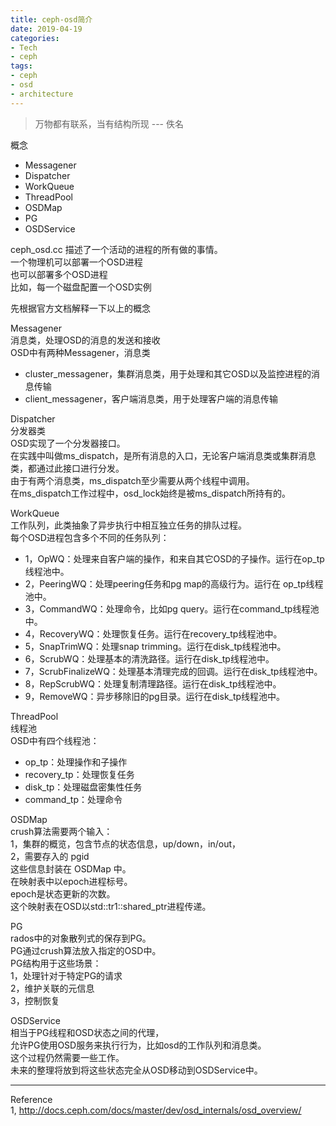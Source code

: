```yaml
---
title: ceph-osd简介
date: 2019-04-19
categories:
- Tech
- ceph
tags:
- ceph
- osd
- architecture
---
```


> 万物都有联系，当有结构所现 --- 佚名

概念  
- Messagener  
- Dispatcher  
- WorkQueue  
- ThreadPool  
- OSDMap  
- PG  
- OSDService  

ceph_osd.cc 描述了一个活动的进程的所有做的事情。  
一个物理机可以部署一个OSD进程  
也可以部署多个OSD进程  
比如，每一个磁盘配置一个OSD实例  

先根据官方文档解释一下以上的概念  

Messagener  
消息类，处理OSD的消息的发送和接收  
OSD中有两种Messagener，消息类  
- cluster_messagener，集群消息类，用于处理和其它OSD以及监控进程的消息传输  
- client_messagener，客户端消息类，用于处理客户端的消息传输  

Dispatcher  
分发器类  
OSD实现了一个分发器接口。  
在实践中叫做ms_dispatch，是所有消息的入口，无论客户端消息类或集群消息类，都通过此接口进行分发。  
由于有两个消息类，ms_dispatch至少需要从两个线程中调用。  
在ms_dispatch工作过程中，osd_lock始终是被ms_dispatch所持有的。  

WorkQueue  
工作队列，此类抽象了异步执行中相互独立任务的排队过程。  
每个OSD进程包含多个不同的任务队列：  
* 1，OpWQ：处理来自客户端的操作，和来自其它OSD的子操作。运行在op_tp线程池中。  
* 2，PeeringWQ：处理peering任务和pg map的高级行为。运行在 op_tp线程池中。  
* 3，CommandWQ：处理命令，比如pg query。运行在command_tp线程池中。  
* 4，RecoveryWQ：处理恢复任务。运行在recovery_tp线程池中。  
* 5，SnapTrimWQ：处理snap trimming。运行在disk_tp线程池中。  
* 6，ScrubWQ：处理基本的清洗路径。运行在disk_tp线程池中。  
* 7，ScrubFinalizeWQ：处理基本清理完成的回调。运行在disk_tp线程池中。  
* 8，RepScrubWQ：处理复制清理路径。运行在disk_tp线程池中。  
* 9，RemoveWQ：异步移除旧的pg目录。运行在disk_tp线程池中。  

ThreadPool  
线程池  
OSD中有四个线程池：  
- op_tp：处理操作和子操作  
- recovery_tp：处理恢复任务  
- disk_tp：处理磁盘密集性任务  
- command_tp：处理命令  

OSDMap  
crush算法需要两个输入：  
1，集群的概览，包含节点的状态信息，up/down，in/out，  
2，需要存入的 pgid   
这些信息封装在 OSDMap 中。  
在映射表中以epoch进程标号。  
epoch是状态更新的次数。  
这个映射表在OSD以std::tr1::shared_ptr<const OSDMap>进程传递。  

PG  
rados中的对象散列式的保存到PG。  
PG通过crush算法放入指定的OSD中。  
PG结构用于这些场景：  
1，处理针对于特定PG的请求  
2，维护关联的元信息  
3，控制恢复  

OSDService  
相当于PG线程和OSD状态之间的代理，  
允许PG使用OSD服务来执行行为，比如osd的工作队列和消息类。  
这个过程仍然需要一些工作。  
未来的整理将放到将这些状态完全从OSD移动到OSDService中。  


----
Reference  
1, http://docs.ceph.com/docs/master/dev/osd_internals/osd_overview/
